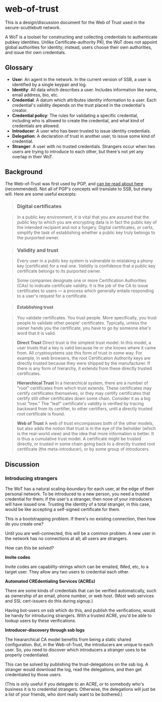 # web-of-trust

This is a design/discussion document for the Web of Trust used in the secure-scuttlebutt network.

A WoT is a toolset for constructing and collecting credentials to authenticate pubkey identities.
Unlike Certificate-authority PKI, the WoT does not appoint global authorities for identity; instead, users choose their own authorities, and issue thir own credentials.

## Glossary

 - **User**: An agent in the network. In the current version of SSB, a user is identified by a single keypair and log.
 - **Identity**: All data which describes a user. Includes information like name, email address, bio, etc.
 - **Credential**: A datum which attributes identity information to a user. Each credential's validity depends on the trust placed in the credential's creator.
 - **Credential policy**: The rules for validating a specific credential, including who is allowed to create the credential, and what kind of credentials are allowed.
 - **Introducer**: A user who has been trusted to issue identity credentials.
 - **Delegation**: A declaration of trust in another user, to issue some kind of credential.
 - **Stranger**: A user with no trusted credentials. Strangers occur when two users are trying to introduce to each other, but there's not yet any overlap in their WoT.

## Background

The Web-of-Trust was first used by PGP, and [can be read about here](http://www.pgpi.org/doc/pgpintro/#p17) (recommended).
Not all of PGP's concepts will translate to SSB, but many will. 
Here are some useful excerpts:

> ### Digital certificates

> In a public key environment, it is vital that you are assured that the public key to which you are encrypting data is in fact the public key of the intended recipient and not a forgery. Digital certificates, or certs, simplify the task of establishing whether a public key truly belongs to the purported owner.

> ### Validity and trust

> Every user in a public key system is vulnerable to mistaking a phony key (certificate) for a real one. *Validity* is confidence that a public key certificate belongs to its purported owner.

> Some companies designate one or more Certification Authorities (CAs) to indicate certificate validity. It is the job of the CA to issue certificates to users — a process which generally entails responding to a user's request for a certificate.

> #### Establishing trust

> You validate certificates. You trust people. More specifically, you trust people to validate other people' certificates. Typically, unless the owner hands you the certificate, you have to go by someone else's word that it is valid.

> **Direct Trust**
Direct trust is the simplest trust model. In this model, a user trusts that a key is valid because he or she knows where it came from. All cryptosystems use this form of trust in some way. For example, in web browsers, the root Certification Authority keys are directly trusted because they were shipped by the manufacturer. If there is any form of hierarchy, it extends from these directly trusted certificates.

> **Hierarchical Trust**
In a hierarchical system, there are a number of "root" certificates from which trust extends. These certificates may certify certificates themselves, or they may certify certificates that certify still other certificates down some chain. Consider it as a big trust "tree." The "leaf" certificate's validity is verified by tracing backward from its certifier, to other certifiers, until a directly trusted root certificate is found.

> **Web of Trust**
A web of trust encompasses both of the other models, but also adds the notion that trust is in the eye of the beholder (which is the real-world view) and the idea that more information is better. It is thus a cumulative trust model. A certificate might be trusted directly, or trusted in some chain going back to a directly trusted root certificate (the meta-introducer), or by some group of introducers.

## Discussion

### Introducing strangers

The WoT has a natural scaling-boundary for each user, at the edge of their personal network.
To be introduced to a new person, you need a trusted credential for them; if the user's a stranger, then none of your introducers will have issued one.
Trusting the identity of a total stranger, in this case, would be like accepting a self-signed certificate for them.

This is a bootstrapping problem.
If there's no existing connection, then how do you create one?

Until you are well-connected, this will be a common problem.
A new user in the network has no connections at all; all users are strangers.

How can this be solved?

**Invite codes**

Invite codes are capability-strings which can be emailed, IMed, etc, to a target user.
They allow any two users to credential each other.

**Automated CREdentialing Services (ACREs)**

There are some kinds of credentials that can be verified automatically, such as ownership of an email, phone number, or web host.
(Most web services and SSL cert-issuers do this during signup.)

Having bot-users on ssb which do this, and publish the verifications, would be handy for introducing strangers.
With a trusted ACRE, you'd be able to lookup users by these verifications.

**Introducer-discovery through ssb logs**

The hieararchical CA model benefits from being a static shared configuration.
But, in the Web-of-Trust, the introducers are unique to each user.
So, you need to discover which introducers a stranger uses to be properly credentialed.

This can be solved by publishing the trust-delegations on the ssb log.
A stranger would download the log, read the delegations, and then get credentialed by those users.

(This is only useful if you delegate to an ACRE, or to somebody who's business it is to credential strangers.
Otherwise, the delegations will just be a list of your friends, who dont really want to be bothered.)